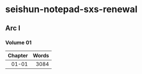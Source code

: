# seishun-notepad-sxs-renewal

## Arc I

### Volume 01

|Chapter|Words|
|------:|----:|
|01-01|3084|
